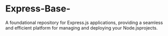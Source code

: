 # Express-Base-
A foundational repository for Express.js applications, providing a seamless and efficient platform for managing and deploying your Node.jsprojects.
